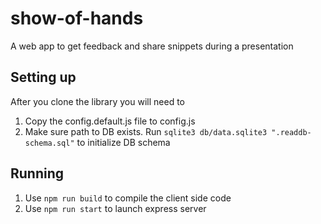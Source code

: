 # show-of-hands

A web app to get feedback and share snippets during a presentation

## Setting up

After you clone the library you will need to

 1. Copy the config.default.js file to config.js
 2. Make sure path to DB exists. Run `sqlite3 db/data.sqlite3 ".readdb-schema.sql"` to initialize DB schema

 ## Running

  1. Use `npm run build` to compile the client side code
  2. Use `npm run start` to launch express server